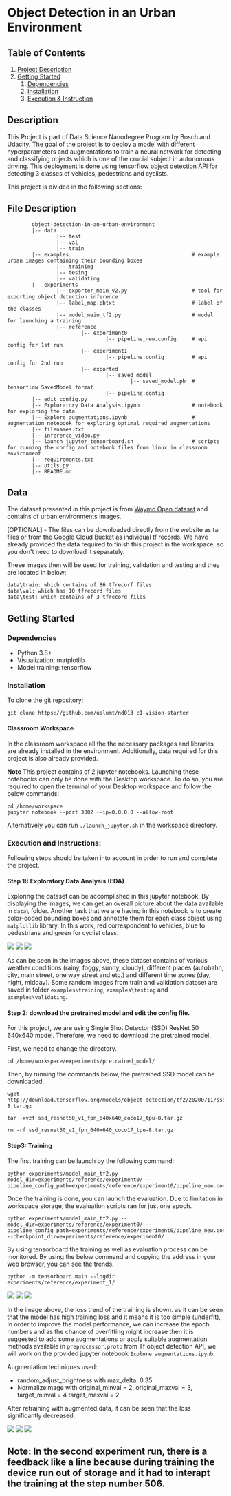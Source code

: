 # Object Detection in an Urban Environment


## Table of Contents

1. [Project Description](#description)
2. [Getting Started](#getting_started)
   1. [Dependencies](#dependencies)
   2. [Installation](#installation)
   3. [Execution & Instruction](#execution)


<a name="descripton"></a>
## Description

This Project is part of Data Science Nanodegree Program by Bosch and Udacity. The goal of the project is to deploy a model with different hyperparameters and augmentations to train a neural network for detecting and classifying objects which is one of the crucial subject in autonomous driving. This deployment is done using tensorflow object detection API for detecting 3 classes of vehicles, pedestrians and cyclists.

This project is divided in the following sections:

## File Description
~~~~~~~
        object-detection-in-an-urban-environment
        |-- data                                            
                |-- test
                |-- val
                |-- train
        |-- examples                                        # example urban images containing their bounding boxes
                |-- training
                |-- tesing
                |-- validating
        |-- experiments
                |-- exporter_main_v2.py                     # tool for exporting object detection inference
                |-- label_map.pbtxt                         # label of the classes
                |-- model_main_tf2.py                       # model for launching a training
                |-- reference
                        |-- experiment0
                                |-- pipeline_new.config     # api config for 1st run
                        |-- experiment1
                                |-- pipeline.config         # api config for 2nd run              
                        |-- exported
                                |-- saved_model
                                        |-- saved_model.pb  # tensorflow SavedModel format
                                |-- pipeline.config
        |-- edit_config.py
        |-- Exploratory Data Analysis.ipynb                 # notebook for exploring the data
        |-- Explore augmentations.ipynb                     # augmentation notebook for exploring optimal required augmentations
        |-- filenames.txt
        |-- inference_video.py
        |-- launch_jupyter_tensorboard.sh                   # scripts for running the config and notebook files from linux in classroom environment
        |-- requirements.txt
        |-- utils.py
        |-- README.md
~~~~~~~

## Data

The dataset presented in this project is from [Waymo Open dataset](https://waymo.com/open/) and contains of urban environments images.

[OPTIONAL] - The files can be downloaded directly from the website as tar files or from the [Google Cloud Bucket](https://console.cloud.google.com/storage/browser/waymo_open_dataset_v_1_2_0_individual_files/) as individual tf records. We have already provided the data required to finish this project in the workspace, so you don't need to download it separately.

These images then will be used for training, validation and testing and they are located in below:
```
data\train: which contains of 86 tfrecorf files
data\val: which has 10 tfrecord files
data\test: which contains of 3 tfrecord files
```

<a name="getting_started"></a>
## Getting Started


<a name="dependencies"></a>
### Dependencies
* Python 3.8+
* Visualization: matplotlib
* Model training: tensorflow

<a name="installation"></a>
### Installation
To clone the git repository:
```
git clone https://github.com/uslumt/nd013-c1-vision-starter
```

#### Classroom Workspace

In the classroom workspace all the the necessary packages and libraries are already installed in the environment. Additionally, data required for this project is also already provided.

**Note** This project contains of 2 jupyter notebooks. Launching these notebooks can only be done with the Desktop workspace. To do so, you are required to open the terminal of your Desktop workspace and follow the below commands:
```
cd /home/workspace
jupyter notebook --port 3002 --ip=0.0.0.0 --allow-root
```
Alternatively you can run `./launch_jupyter.sh` in the workspace directory.


<a name="execution"></a>
### Execution and Instructions:

Following steps should be taken into account in order to run and complete the project.

#### Step 1:: Exploratory Data Analysis (EDA)
Exploring the dataset can be accomplished in this jupyter notebook. By displaying the images, we can get an overall picture about the data available in `data\` folder. Another task that we are having in this notebook is to create color-coded bounding boxes and annotate them for each class object using `matplotlib` library. In this work, red correspondent to vehicles, blue to pedestrians and green for cyclist class.

<p float="left">
  <img src="examples/training/random_train_0.png"  />
  <img src="examples/training/random_train_5.png"  />
  <img src="examples/training/random_train_9.png"  />
</p>


As can be seen in the images above, these dataset contains of various weather conditions (rainy, foggy, sunny, cloudy), different places (autobahn, city, main street, one way street and etc.) and different time zones (day, night, midday). 
Some random images from train and validation dataset are saved in folder `examples\training`, `examples\testing` and `examples\validating`.

#### Step 2: download the pretrained model and edit the config file.

For this project, we are using Single Shot Detector (SSD) ResNet 50 640x640 model. Therefore, we need to download the pretrained model.

First, we need to change the directory.

```
cd /home/workspace/experiments/pretrained_model/
```

Then, by running the commands below, the pretrained SSD model can be downloaded.

```
wget http://download.tensorflow.org/models/object_detection/tf2/20200711/ssd_resnet50_v1_fpn_640x640_coco17_tpu-8.tar.gz

tar -xvzf ssd_resnet50_v1_fpn_640x640_coco17_tpu-8.tar.gz

rm -rf ssd_resnet50_v1_fpn_640x640_coco17_tpu-8.tar.gz

```
#### Step3: Training
The first training can be launch by the following command:
```
python experiments/model_main_tf2.py --model_dir=experiments/reference/experiment0/ --pipeline_config_path=experiments/reference/experiment0/pipeline_new.config
```
Once the training is done, you can launch the evaluation. Due to limitation in workspace storage, the evaluation scripts ran for just one epoch.

```
python experiments/model_main_tf2.py --model_dir=experiments/reference/experiment0/ --pipeline_config_path=experiments/reference/experiment0/pipeline_new.config --checkpoint_dir=experiments/reference/experiment0/
```


By using tensorboard the training as well as evaluation process can be monitored. By using the below command and copying the address in your web browser, you can see the trends.

```
python -m tensorboard.main --logdir experiments/reference/experiment_1/
```


<img src="experiments/reference/experiment0/figures/1.png"/>
<img src="experiments/reference/experiment0/figures/2.png"/>
<img src="experiments/reference/experiment0/figures/3.png"/>

In the image above, the loss trend of the training is shown.
as it can be seen that the model has high training loss and it means it is too simple (underfit), In order to improve the model performance, we can increase the epoch numbers and as the chance of overfitting might increase then it is suggested to add some augmentations or apply suitable augmentation methods available in  `preprocessor.proto` from Tf object detection API, we will work on the provided jupyter notebook `Explore augmentations.ipynb`.

Augmentation techniques used:
+ random_adjust_brightness with max_delta: 0.35
+ NormalizeImage with original_minval = 2, original_maxval = 3, target_minval = 4 target_maxval = 2 

After retraining with augmented data, it can be seen that the loss significantly decreased.

<img src="experiments/reference/experiment1/figures/1.png"/>
<img src="experiments/reference/experiment1/figures/2.png"/>
<img src="experiments/reference/experiment1/figures/3.png"/>

## Note: In the second experiment run, there is a feedback like a line because during training the device run out of storage and it had to interapt the training at the step number 506.
